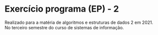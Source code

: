 # Exercício programa (EP) - 2 
Realizado para a matéria de algoritmos e estruturas de dados 2 em 2021. No terceiro semestre do curso de sistemas de informação.
